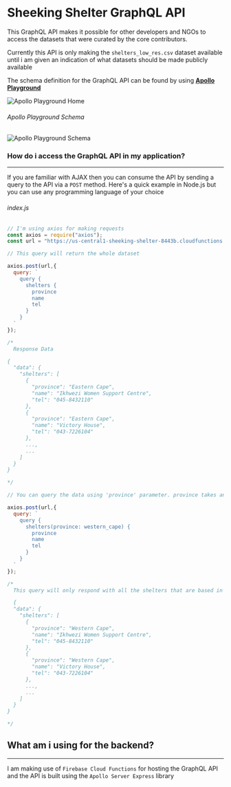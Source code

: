 # Sheeking Shelter GraphQL API

This GraphQL API makes it possible for other developers and NGOs to access the datasets that were curated by the core contributors. 

Currently this API is only making the `shelters_low_res.csv` dataset available until i am given an indication of what datasets should be made publicly available

The schema definition for the GraphQL API can be found by using [**Apollo Playground**](https://us-central1-sheeking-shelter-8443b.cloudfunctions.net/api/graphql)

![Apollo Playground Home](https://preview.ibb.co/jv4MrL/Screenshot-16.png)
###### Apollo Playground Schema
![Apollo Playground Schema](https://preview.ibb.co/d5peBL/Screenshot-17.png)

### How do i access the GraphQL API in my application?
---
If you are familiar with AJAX then you can consume the API by sending a query to the API via a `POST` method. Here's a quick example in Node.js but you can use any programming language of your choice

###### index.js

```javascript
// I'm using axios for making requests
const axios = require("axios");
const url = "https://us-central1-sheeking-shelter-8443b.cloudfunctions.net/api/graphql"

// This query will return the whole dataset

axios.post(url,{
  query: `
    query {
      shelters {
        province
        name
        tel
      }
    }
  `
});

/*
  Response Data

{
  "data": {
    "shelters": [
      {
        "province": "Eastern Cape",
        "name": "Ikhwezi Women Support Centre",
        "tel": "045-8432110"
      },
      {
        "province": "Eastern Cape",
        "name": "Victory House",
        "tel": "043-7226104"
      },
      ...,
      ...
    ]
  }
}

*/
```

```javascript
// You can query the data using 'province' parameter. province takes an 'Enum Province' 

axios.post(url,{
  query: `
    query {
      shelters(province: western_cape) {
        province
        name
        tel
      }
    }
  `
});

/*
  This query will only respond with all the shelters that are based in the Western Cape

  {
  "data": {
    "shelters": [
      {
        "province": "Western Cape",
        "name": "Ikhwezi Women Support Centre",
        "tel": "045-8432110"
      },
      {
        "province": "Western Cape",
        "name": "Victory House",
        "tel": "043-7226104"
      },
      ...,
      ...
    ]
  }
}

*/
```
## What am i using for the backend?
---
I am making use of `Firebase Cloud Functions` for hosting the GraphQL API and the API is built using the `Apollo Server Express` library